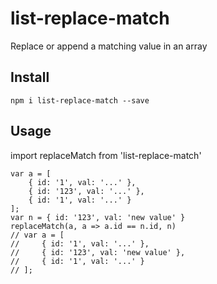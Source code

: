 # list-replace-match

Replace or append a matching value in an array

## Install

`npm i list-replace-match --save`

## Usage

import replaceMatch from 'list-replace-match'

    var a = [
        { id: '1', val: '...' },
        { id: '123', val: '...' },
        { id: '1', val: '...' }
    ];
    var n = { id: '123', val: 'new value' }
    replaceMatch(a, a => a.id == n.id, n)
    // var a = [
    //     { id: '1', val: '...' },
    //     { id: '123', val: 'new value' },
    //     { id: '1', val: '...' }
    // ];

```
